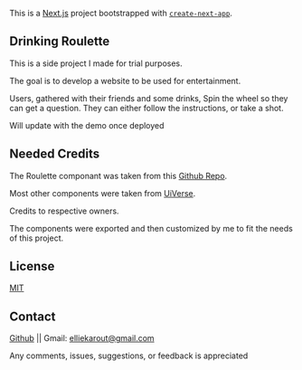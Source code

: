 This is a [Next.js](https://nextjs.org) project bootstrapped with [`create-next-app`](https://nextjs.org/docs/app/api-reference/cli/create-next-app).


## Drinking Roulette

This is a side project I made for trial purposes.

The goal is to develop a website to be used for entertainment.

Users, gathered with their friends and some drinks, Spin the wheel so they can get a question. They can either follow the instructions, or take a shot.

Will update with the demo once deployed


## Needed Credits

The Roulette componant was taken from this [Github Repo](https://github.com/CamWang/react-spin-wheel).

Most other components were taken from [UiVerse](https://uiverse.io/).

Credits to respective owners.

The components were exported and then customized by me to fit the needs of this project.


##  License

[MIT](./License)


## Contact

[Github](https://github.com/elliek17) || Gmail: elliekarout@gmail.com

Any comments, issues, suggestions, or feedback is appreciated